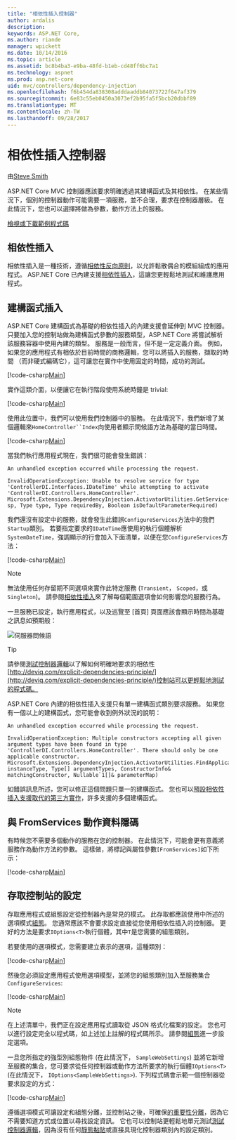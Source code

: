 ```yaml
---
title: "相依性插入控制器"
author: ardalis
description: 
keywords: ASP.NET Core,
ms.author: riande
manager: wpickett
ms.date: 10/14/2016
ms.topic: article
ms.assetid: bc8b4ba3-e9ba-48fd-b1eb-cd48ff6bc7a1
ms.technology: aspnet
ms.prod: asp.net-core
uid: mvc/controllers/dependency-injection
ms.openlocfilehash: f6b454da838308adddaaddb84073722f647af379
ms.sourcegitcommit: 6e83c55eb0450a3073ef2b95fa5f5bcb20dbbf89
ms.translationtype: MT
ms.contentlocale: zh-TW
ms.lasthandoff: 09/28/2017
---
```

# <a name="dependency-injection-into-controllers"></a>相依性插入控制器

<a name=dependency-injection-controllers></a>

由[Steve Smith](https://ardalis.com/)

ASP.NET Core MVC 控制器應該要求明確透過其建構函式及其相依性。 在某些情況下，個別的控制器動作可能需要一項服務，並不合理，要求在控制器層級。 在此情況下，您也可以選擇將做為參數，動作方法上的服務。

[檢視或下載範例程式碼](https://github.com/aspnet/Docs/tree/master/aspnetcore/mvc/controllers/dependency-injection/sample)

## <a name="dependency-injection"></a>相依性插入

相依性插入是一種技術，遵循[相依性反向原則](http://deviq.com/dependency-inversion-principle/)，以允許鬆散偶合的模組組成的應用程式。 ASP.NET Core 已內建支援[相依性插入](../../fundamentals/dependency-injection.md)，這讓您更輕鬆地測試和維護應用程式。

## <a name="constructor-injection"></a>建構函式插入

ASP.NET Core 建構函式為基礎的相依性插入的內建支援會延伸到 MVC 控制器。 只要加入您的控制站做為建構函式參數的服務類型，ASP.NET Core 將嘗試解析該服務容器中使用內建的類型。 服務是一般而言，但不是一定定義介面。 例如，如果您的應用程式有相依於目前時間的商務邏輯，您可以將插入的服務，擷取的時間 （而非硬式編碼它），這可讓您在實作中使用固定的時間，成功的測試。

[!code-csharp[Main](dependency-injection/sample/src/ControllerDI/Interfaces/IDateTime.cs)]


實作這類介面，以便讓它在執行階段使用系統時鐘是 trivial:

[!code-csharp[Main](dependency-injection/sample/src/ControllerDI/Services/SystemDateTime.cs)]


使用此位置中，我們可以使用我們控制器中的服務。 在此情況下，我們新增了某個邏輯來`HomeController``Index`向使用者顯示問候語方法為基礎的當日時間。

[!code-csharp[Main](./dependency-injection/sample/src/ControllerDI/Controllers/HomeController.cs?highlight=8,10,12,17,18,19,20,21,22,23,24,25,26,27,28,29,30&range=1-31,51-52)]

當我們執行應用程式現在，我們很可能會發生錯誤：

```
An unhandled exception occurred while processing the request.

InvalidOperationException: Unable to resolve service for type 'ControllerDI.Interfaces.IDateTime' while attempting to activate 'ControllerDI.Controllers.HomeController'.
Microsoft.Extensions.DependencyInjection.ActivatorUtilities.GetService(IServiceProvider sp, Type type, Type requiredBy, Boolean isDefaultParameterRequired)
```

我們還沒有設定中的服務，就會發生此錯誤`ConfigureServices`方法中的我們`Startup`類別。 若要指定要求的`IDateTime`應使用的執行個體解析`SystemDateTime`，強調顯示的行會加入下面清單，以便在您`ConfigureServices`方法：

[!code-csharp[Main](./dependency-injection/sample/src/ControllerDI/Startup.cs?highlight=4&range=26-27,42-44)]

> [!NOTE]
> 無法使用任何存留期不同選項來實作此特定服務 (`Transient`， `Scoped`，或`Singleton`)。 請參閱[相依性插入](../../fundamentals/dependency-injection.md)來了解每個範圍選項會如何影響您的服務行為。

一旦服務已設定，執行應用程式，以及巡覽至 [首頁] 頁面應該會顯示時間為基礎之訊息如預期般：

![伺服器問候語](dependency-injection/_static/server-greeting.png)

>[!TIP]
> 請參閱[測試控制器邏輯](testing.md)以了解如何明確地要求的相依性[http://deviq.com/explicit-dependencies-principle/](http://deviq.com/explicit-dependencies-principle/)控制站可以更輕鬆地測試的程式碼。

ASP.NET Core 內建的相依性插入支援只有單一建構函式類別要求服務。 如果您有一個以上的建構函式，您可能會收到例外狀況的說明：

```
An unhandled exception occurred while processing the request.

InvalidOperationException: Multiple constructors accepting all given argument types have been found in type 'ControllerDI.Controllers.HomeController'. There should only be one applicable constructor.
Microsoft.Extensions.DependencyInjection.ActivatorUtilities.FindApplicableConstructor(Type instanceType, Type[] argumentTypes, ConstructorInfo& matchingConstructor, Nullable`1[]& parameterMap)
```

如錯誤訊息所述，您可以修正這個問題只單一的建構函式。 您也可以[預設相依性插入支援取代的第三方實作](../../fundamentals/dependency-injection.md#replacing-the-default-services-container)，許多支援的多個建構函式。

## <a name="action-injection-with-fromservices"></a>與 FromServices 動作資料隱碼

有時候您不需要多個動作的服務在您的控制器。 在此情況下，可能會更有意義將服務作為動作方法的參數。 這樣做，將標記與屬性參數`[FromServices]`如下所示：

[!code-csharp[Main](./dependency-injection/sample/src/ControllerDI/Controllers/HomeController.cs?highlight=1&range=33-38)]

## <a name="accessing-settings-from-a-controller"></a>存取控制站的設定

存取應用程式或組態設定從控制器內是常見的模式。 此存取都應該使用中所述的選項模式[組態](../../fundamentals/configuration.md)。 您通常應該不會要求設定直接從您使用相依性插入的控制器。 更好的方法是要求`IOptions<T>`執行個體，其中`T`是您需要的組態類別。

若要使用的選項模式，您需要建立表示的選項，這種類別：

[!code-csharp[Main](dependency-injection/sample/src/ControllerDI/Model/SampleWebSettings.cs)]

然後您必須設定應用程式使用選項模型，並將您的組態類別加入至服務集合`ConfigureServices`:

[!code-csharp[Main](./dependency-injection/sample/src/ControllerDI/Startup.cs?highlight=3,4,5,6,9,16,19&range=14-44)]

> [!NOTE]
> 在上述清單中，我們正在設定應用程式讀取從 JSON 格式化檔案的設定。 您也可以進行設定完全以程式碼，如上述加上註解的程式碼所示。 請參閱[組態](../../fundamentals/configuration.md)進一步設定選項。

一旦您所指定的強型別組態物件 (在此情況下， `SampleWebSettings`) 並將它新增至服務的集合，您可要求從任何控制器或動作方法所要求的執行個體`IOptions<T>`(在此情況下， `IOptions<SampleWebSettings>`). 下列程式碼會示範一個控制器從要求設定的方式：

[!code-csharp[Main](./dependency-injection/sample/src/ControllerDI/Controllers/SettingsController.cs?highlight=3,5,7&range=7-22)]

遵循選項模式可讓設定和組態分離，並控制站之後，可確保[的重要性分離](http://deviq.com/separation-of-concerns/)，因為它不需要知道方式或位置以尋找設定資訊。 它也可以控制站更輕鬆地單元測試[測試控制器邏輯](testing.md)，因為沒有任何[靜態黏貼](http://deviq.com/static-cling/)或直接具現化控制器類別內的設定類別。

